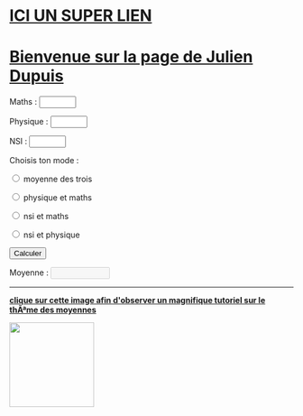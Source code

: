 <html>
<head>
<title>Moyenne</title>
</head>
<body>
<h1><a href="https://www.letudiant.fr/college/methodologie-college/article/comment-calculer-une-moyenne.html#:%7E:text=Pour%20calculer%20une%20moyenne%20pond%C3%A9r%C3%A9e,par%20la%20somme%20des%20coefficients">ICI UN SUPER LIEN</a><h1>
 
<h1><u>Bienvenue sur la page de Julien Dupuis</u></h1>

<p>Maths : <input type="text" size="5" id="Maths" maxlength="5"></p> 


<p>Physique : <input type="text" size="5" id="Physique" maxlength="5"></p> 
<p>NSI : <input type="text" size="5" id="NSI" maxlength="5"></p> 

<p> Choisis ton mode :</p>

<p><input type="radio" name="choix" id="les trois"> moyenne des trois</p>
<p><input type="radio" name="choix" id="physique et maths"> physique et maths</p>
<p><input type="radio" name="choix" id="nsi et maths"> nsi et maths</p>
<p><input type="radio" name="choix" id="nsi et physique"> nsi et physique</p>

<input type="button" onclick="Calcul()" value="Calculer"> 

<p>Moyenne : <input type="text" size="10" id="Moyenne" disabled="disabled"></p>

<script> 

function Calcul() { 

  let Maths = Number(document.getElementById("Maths").value); 

  let Physique= Number(document.getElementById("Physique").value); 

  let NSI= Number(document.getElementById("NSI").value); 


  if (document.getElementById("les trois").checked){

    	let MOYENNE = (NSI+Physique+Maths)/3; 

   	document.getElementById("Moyenne").value = MOYENNE; 


  } 
  if (document.getElementById("nsi et maths").checked){

    	let MOYENNE = (NSI+Maths)/2; 

   	document.getElementById("Moyenne").value = MOYENNE; 


  } 
  if (document.getElementById("physique et maths").checked){

    	let MOYENNE = (Physique+Maths)/2; 

   	document.getElementById("Moyenne").value = MOYENNE; 
  }
  if (document.getElementById("nsi et physique").checked){

    	let MOYENNE = (Physique+NSI)/2; 

   	document.getElementById("Moyenne").value = MOYENNE; 
  }

}	 

  
</script>

<hr>
<p><b><u>clique sur cette image afin d'observer un magnifique tutoriel sur le thÃªme des moyennes</u></b></p>
<a href="https://www.google.com/url?sa=t&rct=j&q=&esrc=s&source=web&cd=&cad=rja&uact=8&ved=2ahUKEwjb0sCo2oSEAxVY_7sIHWPyAKgQtwJ6BAgfEAI&url=https%3A%2F%2Fwww.youtube.com%2Fwatch%3Fv%3Da-RRUlS_CR8&usg=AOvVaw3w6w55mSSBo8DEcvAvmmAu&opi=89978449"><img src="Fractale.jpg"width = 150 lengh= 150></a>

